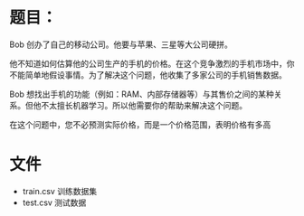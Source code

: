 # 题目：
Bob 创办了自己的移动公司。他要与苹果、三星等大公司硬拼。

他不知道如何估算他的公司生产的手机的价格。在这个竞争激烈的手机市场中，你不能简单地假设事情。为了解决这个问题，他收集了多家公司的手机销售数据。

Bob 想找出手机的功能（例如：RAM、内部存储器等）与其售价之间的某种关系。但他不太擅长机器学习。所以他需要你的帮助来解决这个问题。

在这个问题中，您不必预测实际价格，而是一个价格范围，表明价格有多高

# 文件
- train.csv 训练数据集
- test.csv 测试数据